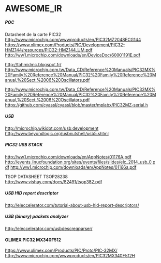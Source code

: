# AWESOME_IR

##### POC
Datasheet de la carte PIC32
http://www.microchip.com/wwwproducts/en/PIC32MZ2048ECG144
https://www.olimex.com/Products/PIC/Development/PIC32-HMZ144/resources/PIC32-HMZ144_UM.pdf
http://ww1.microchip.com/downloads/en/DeviceDoc/60001191E.pdf

http://tahmidmc.blogspot.fr/
http://www.microchip.com.tw/Data_CD/Reference%20Manuals/PIC32MX%20Family%20Reference%20Manual/PIC32%20Family%20Reference%20Manual,%20Sect.%2006%20Oscillators.pdf

http://www.microchip.com.tw/Data_CD/Reference%20Manuals/PIC32MX%20Family%20Reference%20Manual/PIC32%20Family%20Reference%20Manual,%20Sect.%2006%20Oscillators.pdf
https://github.com/cyassl/cyassl/blob/master/mplabx/PIC32MZ-serial.h

##### USB
http://microchip.wikidot.com/usb:development
http://www.beyondlogic.org/usbnutshell/usb5.shtml

##### PIC32 USB STACK
http://ww1.microchip.com/downloads/en/AppNotes/01176A.pdf
http://events.linuxfoundation.org/sites/events/files/slides/elc_2014_usb_0.pdf
http://ww1.microchip.com/downloads/en/AppNotes/01166a.pdf

TSOP DATASHEET TSOP28238
http://www.vishay.com/docs/82491/tsop382.pdf

##### USB HID report descriptor
http://eleccelerator.com/tutorial-about-usb-hid-report-descriptors/

##### USB (binary) packets analyzer
http://eleccelerator.com/usbdescreqparser/

#### OLIMEX PIC32 MX340F512
https://www.olimex.com/Products/PIC/Proto/PIC-32MX/
http://www.microchip.com/wwwproducts/en/PIC32MX340F512H
